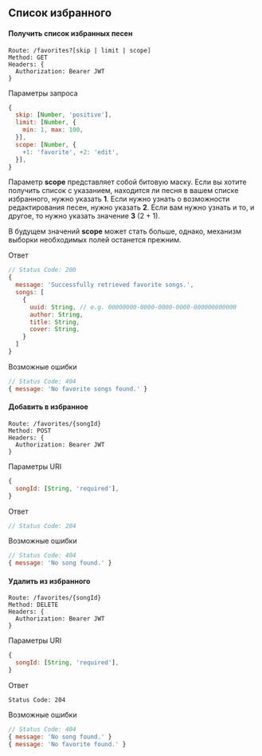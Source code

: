 ## Список избранного

#### Получить список избранных песен
```
Route: /favorites?[skip | limit | scope]
Method: GET
Headers: {
  Authorization: Bearer JWT
}
```

Параметры запроса
```js
{
  skip: [Number, 'positive'],
  limit: [Number, {
    min: 1, max: 100,
  }],
  scope: [Number, {
    +1: 'favorite', +2: 'edit',
  }],
}
```
Параметр **scope** представляет собой битовую маску.
Если вы хотите получить список с указанием, находится ли песня в вашем списке избранного, нужно указать **1**.
Если нужно узнать о возможности редактирования песен, нужно указать **2**.
Если вам нужно узнать и то, и другое, то нужно указать значение **3** (2 + 1).

В будущем значений **scope** может стать больше, однако, механизм выборки необходимых полей останется прежним.

Ответ
```js
// Status Code: 200
{
  message: 'Successfully retrieved favorite songs.',
  songs: [
    {
      uuid: String, // e.g. 00000000-0000-0000-0000-000000000000
      author: String,
      title: String,
      cover: String,
    }
  ]
}
```

Возможные ошибки
```js
// Status Code: 404
{ message: 'No favorite songs found.' }
```

#### Добавить в избранное
```
Route: /favorites/{songId}
Method: POST
Headers: {
  Authorization: Bearer JWT
}
```

Параметры URI
```js
{
  songId: [String, 'required'],
}
```

Ответ
```js
// Status Code: 204
```

Возможные ошибки
```js
// Status Code: 404
{ message: 'No song found.' }
```

#### Удалить из избранного
```
Route: /favorites/{songId}
Method: DELETE
Headers: {
  Authorization: Bearer JWT
}
```

Параметры URI
```js
{
  songId: [String, 'required'],
}
```

Ответ
```
Status Code: 204
```

Возможные ошибки
```js
// Status Code: 404
{ message: 'No song found.' }
{ message: 'No favorite found.' }
```